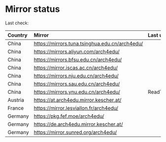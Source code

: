 <script src="./time.js"></script>
# Mirror status
Last check: <script type="text/javascript">localize(1694773115.909833);</script>

|Country|Mirror|Last update|
|:------|:-----|:----------|
|China|https://mirrors.tuna.tsinghua.edu.cn/arch4edu/|<script type="text/javascript">localize(1694759661);</script>|
|China|https://mirrors.aliyun.com/arch4edu/|<script type="text/javascript">localize(1694716167);</script>|
|China|https://mirrors.bfsu.edu.cn/arch4edu/|<script type="text/javascript">localize(1694716167);</script>|
|China|https://mirror.iscas.ac.cn/arch4edu/|<script type="text/javascript">localize(1694759661);</script>|
|China|https://mirrors.nju.edu.cn/arch4edu/|<script type="text/javascript">localize(1694716167);</script>|
|China|https://mirrors.sau.edu.cn/arch4edu/|<script type="text/javascript">localize(1694759661);</script>|
|China|https://mirrors.ynu.edu.cn/arch4edu/|ReadTimeout|
|Austria|https://at.arch4edu.mirror.kescher.at/|<script type="text/javascript">localize(1694759661);</script>|
|France|https://mirror.lesviallon.fr/arch4edu/|<script type="text/javascript">localize(1694716167);</script>|
|Germany|https://pkg.fef.moe/arch4edu/|<script type="text/javascript">localize(1694759661);</script>|
|Germany|https://de.arch4edu.mirror.kescher.at/|<script type="text/javascript">localize(1694759661);</script>|
|Germany|https://mirror.sunred.org/arch4edu/|<script type="text/javascript">localize(1694759661);</script>|

<script src="./tablefilter/tablefilter.js"></script>
<script src="./table.js"></script>